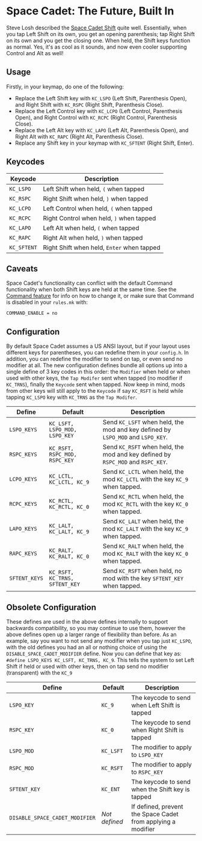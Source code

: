 # Space Cadet: The Future, Built In

Steve Losh described the [Space Cadet Shift](http://stevelosh.com/blog/2012/10/a-modern-space-cadet/) quite well. Essentially, when you tap Left Shift on its own, you get an opening parenthesis; tap Right Shift on its own and you get the closing one. When held, the Shift keys function as normal. Yes, it's as cool as it sounds, and now even cooler supporting Control and Alt as well!

## Usage

Firstly, in your keymap, do one of the following:
- Replace the Left Shift key with `KC_LSPO` (Left Shift, Parenthesis Open), and Right Shift with `KC_RSPC` (Right Shift, Parenthesis Close).
- Replace the Left Control key with `KC_LCPO` (Left Control, Parenthesis Open), and Right Control with `KC_RCPC` (Right Control, Parenthesis Close).
- Replace the Left Alt key with `KC_LAPO` (Left Alt, Parenthesis Open), and Right Alt with `KC_RAPC` (Right Alt, Parenthesis Close).
- Replace any Shift key in your keymap with `KC_SFTENT` (Right Shift, Enter).

## Keycodes

|Keycode    |Description                                |
|-----------|-------------------------------------------|
|`KC_LSPO`  |Left Shift when held, `(` when tapped      |
|`KC_RSPC`  |Right Shift when held, `)` when tapped     |
|`KC_LCPO`  |Left Control when held, `(` when tapped    |
|`KC_RCPC`  |Right Control when held, `)` when tapped   |
|`KC_LAPO`  |Left Alt when held, `(` when tapped        |
|`KC_RAPC`  |Right Alt when held, `)` when tapped       |
|`KC_SFTENT`|Right Shift when held, `Enter` when tapped |

## Caveats

Space Cadet's functionality can conflict with the default Command functionality when both Shift keys are held at the same time. See the [Command feature](feature_command.md) for info on how to change it, or make sure that Command is disabled in your `rules.mk` with:

```make
COMMAND_ENABLE = no
```

## Configuration

By default Space Cadet assumes a US ANSI layout, but if your layout uses different keys for parentheses, you can redefine them in your `config.h`. In addition, you can redefine the modifier to send on tap, or even send no modifier at all. The new configuration defines bundle all options up into a single define of 3 key codes in this order: the `Modifier` when held or when used with other keys, the `Tap Modifer` sent when tapped (no modifier if `KC_TRNS`), finally the `Keycode` sent when tapped. Now keep in mind, mods from other keys will still apply to the `Keycode` if say `KC_RSFT` is held while tapping `KC_LSPO` key with `KC_TRNS` as the `Tap Modifer`.

|Define          |Default                        |Description                                                                      |
|----------------|-------------------------------|---------------------------------------------------------------------------------|
|`LSPO_KEYS`     |`KC_LSFT, LSPO_MOD, LSPO_KEY`  |Send `KC_LSFT` when held, the mod and  key defined by `LSPO_MOD` and `LSPO_KEY`. |
|`RSPC_KEYS`     |`KC_RSFT, RSPC_MOD, RSPC_KEY`  |Send `KC_RSFT` when held, the mod and  key defined by `RSPC_MOD` and `RSPC_KEY`. |
|`LCPO_KEYS`     |`KC_LCTL, KC_LCTL, KC_9`       |Send `KC_LCTL` when held, the mod `KC_LCTL` with the key `KC_9` when tapped.     |
|`RCPC_KEYS`     |`KC_RCTL, KC_RCTL, KC_0`       |Send `KC_RCTL` when held, the mod `KC_RCTL` with the key `KC_0` when tapped.     |
|`LAPO_KEYS`     |`KC_LALT, KC_LALT, KC_9`       |Send `KC_LALT` when held, the mod `KC_LALT` with the key `KC_9` when tapped.     |
|`RAPC_KEYS`     |`KC_RALT, KC_RALT, KC_0`       |Send `KC_RALT` when held, the mod `KC_RALT` with the key `KC_0` when tapped.     |
|`SFTENT_KEYS`   |`KC_RSFT, KC_TRNS, SFTENT_KEY` |Send `KC_RSFT` when held, no mod with the key `SFTENT_KEY` when tapped.          |


## Obsolete Configuration

These defines are used in the above defines internally to support backwards compatibility, so you may continue to use them, however the above defines open up a larger range of flexibility than before. As an example, say you want to not send any modifier when you tap just `KC_LSPO`, with the old defines you had an all or nothing choice of using the `DISABLE_SPACE_CADET_MODIFIER` define. Now you can define that key as: `#define LSPO_KEYS KC_LSFT, KC_TRNS, KC_9`. This tells the system to set Left Shift if held or used with other keys, then on tap send no modifier (transparent) with the `KC_9`

|Define                        |Default      |Description                                                       |
|------------------------------|-------------|------------------------------------------------------------------|
|`LSPO_KEY`                    |`KC_9`       |The keycode to send when Left Shift is tapped                     |
|`RSPC_KEY`                    |`KC_0`       |The keycode to send when Right Shift is tapped                    |
|`LSPO_MOD`                    |`KC_LSFT`    |The modifier to apply to `LSPO_KEY`                               |
|`RSPC_MOD`                    |`KC_RSFT`    |The modifier to apply to `RSPC_KEY`                               |
|`SFTENT_KEY`                  |`KC_ENT`     |The keycode to send when the Shift key is tapped                  |
|`DISABLE_SPACE_CADET_MODIFIER`|*Not defined*|If defined, prevent the Space Cadet from applying a modifier      |

